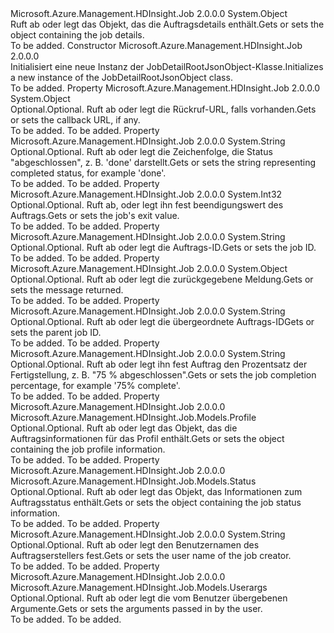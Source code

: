 <Type Name="JobDetailRootJsonObject" FullName="Microsoft.Azure.Management.HDInsight.Job.Models.JobDetailRootJsonObject">
  <TypeSignature Language="C#" Value="public class JobDetailRootJsonObject" />
  <TypeSignature Language="ILAsm" Value=".class public auto ansi beforefieldinit JobDetailRootJsonObject extends System.Object" />
  <TypeSignature Language="DocId" Value="T:Microsoft.Azure.Management.HDInsight.Job.Models.JobDetailRootJsonObject" />
  <TypeSignature Language="VB.NET" Value="Public Class JobDetailRootJsonObject" />
  <TypeSignature Language="F#" Value="type JobDetailRootJsonObject = class" />
  <AssemblyInfo>
    <AssemblyName>Microsoft.Azure.Management.HDInsight.Job</AssemblyName>
    <AssemblyVersion>2.0.0.0</AssemblyVersion>
  </AssemblyInfo>
  <Base>
    <BaseTypeName>System.Object</BaseTypeName>
  </Base>
  <Interfaces />
  <Docs>
    <summary>
            <span data-ttu-id="bfada-101">Ruft ab oder legt das Objekt, das die Auftragsdetails enthält.</span><span class="sxs-lookup"><span data-stu-id="bfada-101">Gets or sets the object containing the job details.</span></span>
            </summary>
    <remarks>To be added.</remarks>
  </Docs>
  <Members>
    <Member MemberName=".ctor">
      <MemberSignature Language="C#" Value="public JobDetailRootJsonObject ();" />
      <MemberSignature Language="ILAsm" Value=".method public hidebysig specialname rtspecialname instance void .ctor() cil managed" />
      <MemberSignature Language="DocId" Value="M:Microsoft.Azure.Management.HDInsight.Job.Models.JobDetailRootJsonObject.#ctor" />
      <MemberSignature Language="VB.NET" Value="Public Sub New ()" />
      <MemberType>Constructor</MemberType>
      <AssemblyInfo>
        <AssemblyName>Microsoft.Azure.Management.HDInsight.Job</AssemblyName>
        <AssemblyVersion>2.0.0.0</AssemblyVersion>
      </AssemblyInfo>
      <Parameters />
      <Docs>
        <summary>
            <span data-ttu-id="bfada-102">Initialisiert eine neue Instanz der JobDetailRootJsonObject-Klasse.</span><span class="sxs-lookup"><span data-stu-id="bfada-102">Initializes a new instance of the JobDetailRootJsonObject class.</span></span>
            </summary>
        <remarks>To be added.</remarks>
      </Docs>
    </Member>
    <Member MemberName="Callback">
      <MemberSignature Language="C#" Value="public object Callback { get; set; }" />
      <MemberSignature Language="ILAsm" Value=".property instance object Callback" />
      <MemberSignature Language="DocId" Value="P:Microsoft.Azure.Management.HDInsight.Job.Models.JobDetailRootJsonObject.Callback" />
      <MemberSignature Language="VB.NET" Value="Public Property Callback As Object" />
      <MemberSignature Language="F#" Value="member this.Callback : obj with get, set" Usage="Microsoft.Azure.Management.HDInsight.Job.Models.JobDetailRootJsonObject.Callback" />
      <MemberType>Property</MemberType>
      <AssemblyInfo>
        <AssemblyName>Microsoft.Azure.Management.HDInsight.Job</AssemblyName>
        <AssemblyVersion>2.0.0.0</AssemblyVersion>
      </AssemblyInfo>
      <ReturnValue>
        <ReturnType>System.Object</ReturnType>
      </ReturnValue>
      <Docs>
        <summary>
            <span data-ttu-id="bfada-103">Optional.</span><span class="sxs-lookup"><span data-stu-id="bfada-103">Optional.</span></span> <span data-ttu-id="bfada-104">Ruft ab oder legt die Rückruf-URL, falls vorhanden.</span><span class="sxs-lookup"><span data-stu-id="bfada-104">Gets or sets the callback URL, if any.</span></span>
            </summary>
        <value>To be added.</value>
        <remarks>To be added.</remarks>
      </Docs>
    </Member>
    <Member MemberName="Completed">
      <MemberSignature Language="C#" Value="public string Completed { get; set; }" />
      <MemberSignature Language="ILAsm" Value=".property instance string Completed" />
      <MemberSignature Language="DocId" Value="P:Microsoft.Azure.Management.HDInsight.Job.Models.JobDetailRootJsonObject.Completed" />
      <MemberSignature Language="VB.NET" Value="Public Property Completed As String" />
      <MemberSignature Language="F#" Value="member this.Completed : string with get, set" Usage="Microsoft.Azure.Management.HDInsight.Job.Models.JobDetailRootJsonObject.Completed" />
      <MemberType>Property</MemberType>
      <AssemblyInfo>
        <AssemblyName>Microsoft.Azure.Management.HDInsight.Job</AssemblyName>
        <AssemblyVersion>2.0.0.0</AssemblyVersion>
      </AssemblyInfo>
      <ReturnValue>
        <ReturnType>System.String</ReturnType>
      </ReturnValue>
      <Docs>
        <summary>
            <span data-ttu-id="bfada-105">Optional.</span><span class="sxs-lookup"><span data-stu-id="bfada-105">Optional.</span></span> <span data-ttu-id="bfada-106">Ruft ab oder legt die Zeichenfolge, die Status "abgeschlossen", z. B. 'done' darstellt.</span><span class="sxs-lookup"><span data-stu-id="bfada-106">Gets or sets the string representing completed status, for example 'done'.</span></span>
            </summary>
        <value>To be added.</value>
        <remarks>To be added.</remarks>
      </Docs>
    </Member>
    <Member MemberName="ExitValue">
      <MemberSignature Language="C#" Value="public int ExitValue { get; set; }" />
      <MemberSignature Language="ILAsm" Value=".property instance int32 ExitValue" />
      <MemberSignature Language="DocId" Value="P:Microsoft.Azure.Management.HDInsight.Job.Models.JobDetailRootJsonObject.ExitValue" />
      <MemberSignature Language="VB.NET" Value="Public Property ExitValue As Integer" />
      <MemberSignature Language="F#" Value="member this.ExitValue : int with get, set" Usage="Microsoft.Azure.Management.HDInsight.Job.Models.JobDetailRootJsonObject.ExitValue" />
      <MemberType>Property</MemberType>
      <AssemblyInfo>
        <AssemblyName>Microsoft.Azure.Management.HDInsight.Job</AssemblyName>
        <AssemblyVersion>2.0.0.0</AssemblyVersion>
      </AssemblyInfo>
      <ReturnValue>
        <ReturnType>System.Int32</ReturnType>
      </ReturnValue>
      <Docs>
        <summary>
            <span data-ttu-id="bfada-107">Optional.</span><span class="sxs-lookup"><span data-stu-id="bfada-107">Optional.</span></span> <span data-ttu-id="bfada-108">Ruft ab, oder legt ihn fest beendigungswert des Auftrags.</span><span class="sxs-lookup"><span data-stu-id="bfada-108">Gets or sets the job's exit value.</span></span>
            </summary>
        <value>To be added.</value>
        <remarks>To be added.</remarks>
      </Docs>
    </Member>
    <Member MemberName="Id">
      <MemberSignature Language="C#" Value="public string Id { get; set; }" />
      <MemberSignature Language="ILAsm" Value=".property instance string Id" />
      <MemberSignature Language="DocId" Value="P:Microsoft.Azure.Management.HDInsight.Job.Models.JobDetailRootJsonObject.Id" />
      <MemberSignature Language="VB.NET" Value="Public Property Id As String" />
      <MemberSignature Language="F#" Value="member this.Id : string with get, set" Usage="Microsoft.Azure.Management.HDInsight.Job.Models.JobDetailRootJsonObject.Id" />
      <MemberType>Property</MemberType>
      <AssemblyInfo>
        <AssemblyName>Microsoft.Azure.Management.HDInsight.Job</AssemblyName>
        <AssemblyVersion>2.0.0.0</AssemblyVersion>
      </AssemblyInfo>
      <ReturnValue>
        <ReturnType>System.String</ReturnType>
      </ReturnValue>
      <Docs>
        <summary>
            <span data-ttu-id="bfada-109">Optional.</span><span class="sxs-lookup"><span data-stu-id="bfada-109">Optional.</span></span> <span data-ttu-id="bfada-110">Ruft ab oder legt die Auftrags-ID.</span><span class="sxs-lookup"><span data-stu-id="bfada-110">Gets or sets the job ID.</span></span>
            </summary>
        <value>To be added.</value>
        <remarks>To be added.</remarks>
      </Docs>
    </Member>
    <Member MemberName="Msg">
      <MemberSignature Language="C#" Value="public object Msg { get; set; }" />
      <MemberSignature Language="ILAsm" Value=".property instance object Msg" />
      <MemberSignature Language="DocId" Value="P:Microsoft.Azure.Management.HDInsight.Job.Models.JobDetailRootJsonObject.Msg" />
      <MemberSignature Language="VB.NET" Value="Public Property Msg As Object" />
      <MemberSignature Language="F#" Value="member this.Msg : obj with get, set" Usage="Microsoft.Azure.Management.HDInsight.Job.Models.JobDetailRootJsonObject.Msg" />
      <MemberType>Property</MemberType>
      <AssemblyInfo>
        <AssemblyName>Microsoft.Azure.Management.HDInsight.Job</AssemblyName>
        <AssemblyVersion>2.0.0.0</AssemblyVersion>
      </AssemblyInfo>
      <ReturnValue>
        <ReturnType>System.Object</ReturnType>
      </ReturnValue>
      <Docs>
        <summary>
            <span data-ttu-id="bfada-111">Optional.</span><span class="sxs-lookup"><span data-stu-id="bfada-111">Optional.</span></span> <span data-ttu-id="bfada-112">Ruft ab oder legt die zurückgegebene Meldung.</span><span class="sxs-lookup"><span data-stu-id="bfada-112">Gets or sets the message returned.</span></span>
            </summary>
        <value>To be added.</value>
        <remarks>To be added.</remarks>
      </Docs>
    </Member>
    <Member MemberName="ParentId">
      <MemberSignature Language="C#" Value="public string ParentId { get; set; }" />
      <MemberSignature Language="ILAsm" Value=".property instance string ParentId" />
      <MemberSignature Language="DocId" Value="P:Microsoft.Azure.Management.HDInsight.Job.Models.JobDetailRootJsonObject.ParentId" />
      <MemberSignature Language="VB.NET" Value="Public Property ParentId As String" />
      <MemberSignature Language="F#" Value="member this.ParentId : string with get, set" Usage="Microsoft.Azure.Management.HDInsight.Job.Models.JobDetailRootJsonObject.ParentId" />
      <MemberType>Property</MemberType>
      <AssemblyInfo>
        <AssemblyName>Microsoft.Azure.Management.HDInsight.Job</AssemblyName>
        <AssemblyVersion>2.0.0.0</AssemblyVersion>
      </AssemblyInfo>
      <ReturnValue>
        <ReturnType>System.String</ReturnType>
      </ReturnValue>
      <Docs>
        <summary>
            <span data-ttu-id="bfada-113">Optional.</span><span class="sxs-lookup"><span data-stu-id="bfada-113">Optional.</span></span> <span data-ttu-id="bfada-114">Ruft ab oder legt die übergeordnete Auftrags-ID</span><span class="sxs-lookup"><span data-stu-id="bfada-114">Gets or sets the parent job ID.</span></span>
            </summary>
        <value>To be added.</value>
        <remarks>To be added.</remarks>
      </Docs>
    </Member>
    <Member MemberName="PercentComplete">
      <MemberSignature Language="C#" Value="public string PercentComplete { get; set; }" />
      <MemberSignature Language="ILAsm" Value=".property instance string PercentComplete" />
      <MemberSignature Language="DocId" Value="P:Microsoft.Azure.Management.HDInsight.Job.Models.JobDetailRootJsonObject.PercentComplete" />
      <MemberSignature Language="VB.NET" Value="Public Property PercentComplete As String" />
      <MemberSignature Language="F#" Value="member this.PercentComplete : string with get, set" Usage="Microsoft.Azure.Management.HDInsight.Job.Models.JobDetailRootJsonObject.PercentComplete" />
      <MemberType>Property</MemberType>
      <AssemblyInfo>
        <AssemblyName>Microsoft.Azure.Management.HDInsight.Job</AssemblyName>
        <AssemblyVersion>2.0.0.0</AssemblyVersion>
      </AssemblyInfo>
      <ReturnValue>
        <ReturnType>System.String</ReturnType>
      </ReturnValue>
      <Docs>
        <summary>
            <span data-ttu-id="bfada-115">Optional.</span><span class="sxs-lookup"><span data-stu-id="bfada-115">Optional.</span></span> <span data-ttu-id="bfada-116">Ruft ab oder legt ihn fest Auftrag den Prozentsatz der Fertigstellung, z. B. "75 % abgeschlossen".</span><span class="sxs-lookup"><span data-stu-id="bfada-116">Gets or sets the job completion percentage, for example '75% complete'.</span></span>
            </summary>
        <value>To be added.</value>
        <remarks>To be added.</remarks>
      </Docs>
    </Member>
    <Member MemberName="Profile">
      <MemberSignature Language="C#" Value="public Microsoft.Azure.Management.HDInsight.Job.Models.Profile Profile { get; set; }" />
      <MemberSignature Language="ILAsm" Value=".property instance class Microsoft.Azure.Management.HDInsight.Job.Models.Profile Profile" />
      <MemberSignature Language="DocId" Value="P:Microsoft.Azure.Management.HDInsight.Job.Models.JobDetailRootJsonObject.Profile" />
      <MemberSignature Language="VB.NET" Value="Public Property Profile As Profile" />
      <MemberSignature Language="F#" Value="member this.Profile : Microsoft.Azure.Management.HDInsight.Job.Models.Profile with get, set" Usage="Microsoft.Azure.Management.HDInsight.Job.Models.JobDetailRootJsonObject.Profile" />
      <MemberType>Property</MemberType>
      <AssemblyInfo>
        <AssemblyName>Microsoft.Azure.Management.HDInsight.Job</AssemblyName>
        <AssemblyVersion>2.0.0.0</AssemblyVersion>
      </AssemblyInfo>
      <ReturnValue>
        <ReturnType>Microsoft.Azure.Management.HDInsight.Job.Models.Profile</ReturnType>
      </ReturnValue>
      <Docs>
        <summary>
            <span data-ttu-id="bfada-117">Optional.</span><span class="sxs-lookup"><span data-stu-id="bfada-117">Optional.</span></span> <span data-ttu-id="bfada-118">Ruft ab oder legt das Objekt, das die Auftragsinformationen für das Profil enthält.</span><span class="sxs-lookup"><span data-stu-id="bfada-118">Gets or sets the object containing the job profile information.</span></span>
            </summary>
        <value>To be added.</value>
        <remarks>To be added.</remarks>
      </Docs>
    </Member>
    <Member MemberName="Status">
      <MemberSignature Language="C#" Value="public Microsoft.Azure.Management.HDInsight.Job.Models.Status Status { get; set; }" />
      <MemberSignature Language="ILAsm" Value=".property instance class Microsoft.Azure.Management.HDInsight.Job.Models.Status Status" />
      <MemberSignature Language="DocId" Value="P:Microsoft.Azure.Management.HDInsight.Job.Models.JobDetailRootJsonObject.Status" />
      <MemberSignature Language="VB.NET" Value="Public Property Status As Status" />
      <MemberSignature Language="F#" Value="member this.Status : Microsoft.Azure.Management.HDInsight.Job.Models.Status with get, set" Usage="Microsoft.Azure.Management.HDInsight.Job.Models.JobDetailRootJsonObject.Status" />
      <MemberType>Property</MemberType>
      <AssemblyInfo>
        <AssemblyName>Microsoft.Azure.Management.HDInsight.Job</AssemblyName>
        <AssemblyVersion>2.0.0.0</AssemblyVersion>
      </AssemblyInfo>
      <ReturnValue>
        <ReturnType>Microsoft.Azure.Management.HDInsight.Job.Models.Status</ReturnType>
      </ReturnValue>
      <Docs>
        <summary>
            <span data-ttu-id="bfada-119">Optional.</span><span class="sxs-lookup"><span data-stu-id="bfada-119">Optional.</span></span> <span data-ttu-id="bfada-120">Ruft ab oder legt das Objekt, das Informationen zum Auftragsstatus enthält.</span><span class="sxs-lookup"><span data-stu-id="bfada-120">Gets or sets the object containing the job status information.</span></span>
            </summary>
        <value>To be added.</value>
        <remarks>To be added.</remarks>
      </Docs>
    </Member>
    <Member MemberName="User">
      <MemberSignature Language="C#" Value="public string User { get; set; }" />
      <MemberSignature Language="ILAsm" Value=".property instance string User" />
      <MemberSignature Language="DocId" Value="P:Microsoft.Azure.Management.HDInsight.Job.Models.JobDetailRootJsonObject.User" />
      <MemberSignature Language="VB.NET" Value="Public Property User As String" />
      <MemberSignature Language="F#" Value="member this.User : string with get, set" Usage="Microsoft.Azure.Management.HDInsight.Job.Models.JobDetailRootJsonObject.User" />
      <MemberType>Property</MemberType>
      <AssemblyInfo>
        <AssemblyName>Microsoft.Azure.Management.HDInsight.Job</AssemblyName>
        <AssemblyVersion>2.0.0.0</AssemblyVersion>
      </AssemblyInfo>
      <ReturnValue>
        <ReturnType>System.String</ReturnType>
      </ReturnValue>
      <Docs>
        <summary>
            <span data-ttu-id="bfada-121">Optional.</span><span class="sxs-lookup"><span data-stu-id="bfada-121">Optional.</span></span> <span data-ttu-id="bfada-122">Ruft ab oder legt den Benutzernamen des Auftragserstellers fest.</span><span class="sxs-lookup"><span data-stu-id="bfada-122">Gets or sets the user name of the job creator.</span></span>
            </summary>
        <value>To be added.</value>
        <remarks>To be added.</remarks>
      </Docs>
    </Member>
    <Member MemberName="Userargs">
      <MemberSignature Language="C#" Value="public Microsoft.Azure.Management.HDInsight.Job.Models.Userargs Userargs { get; set; }" />
      <MemberSignature Language="ILAsm" Value=".property instance class Microsoft.Azure.Management.HDInsight.Job.Models.Userargs Userargs" />
      <MemberSignature Language="DocId" Value="P:Microsoft.Azure.Management.HDInsight.Job.Models.JobDetailRootJsonObject.Userargs" />
      <MemberSignature Language="VB.NET" Value="Public Property Userargs As Userargs" />
      <MemberSignature Language="F#" Value="member this.Userargs : Microsoft.Azure.Management.HDInsight.Job.Models.Userargs with get, set" Usage="Microsoft.Azure.Management.HDInsight.Job.Models.JobDetailRootJsonObject.Userargs" />
      <MemberType>Property</MemberType>
      <AssemblyInfo>
        <AssemblyName>Microsoft.Azure.Management.HDInsight.Job</AssemblyName>
        <AssemblyVersion>2.0.0.0</AssemblyVersion>
      </AssemblyInfo>
      <ReturnValue>
        <ReturnType>Microsoft.Azure.Management.HDInsight.Job.Models.Userargs</ReturnType>
      </ReturnValue>
      <Docs>
        <summary>
            <span data-ttu-id="bfada-123">Optional.</span><span class="sxs-lookup"><span data-stu-id="bfada-123">Optional.</span></span> <span data-ttu-id="bfada-124">Ruft ab oder legt die vom Benutzer übergebenen Argumente.</span><span class="sxs-lookup"><span data-stu-id="bfada-124">Gets or sets the arguments passed in by the user.</span></span>
            </summary>
        <value>To be added.</value>
        <remarks>To be added.</remarks>
      </Docs>
    </Member>
  </Members>
</Type>